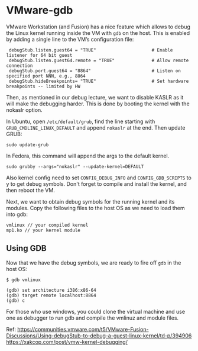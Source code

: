 # VMware-gdb

VMware Workstation (and Fusion) has a nice feature which allows to debug the Linux kernel running inside the VM with `gdb` on the host. This is enabled by adding a single line to the VM’s configuration file:

```
 debugStub.listen.guest64 = "TRUE"                     # Enable listener for 64 bit guest
 debugStub.listen.guest64.remote = "TRUE"              # Allow remote connection
 debugStub.port.guest64 = "8864"                       # Listen on specified port NNN, e.g., 8864
 debugStub.hideBreakpoints= "TRUE"                     # Set hardware breakpoints -- limited by HW
```

Then, as mentioned in our debug lecture, we want to disable KASLR as it will make the debugging harder. This is done by booting the kernel with the nokaslr option.

In Ubuntu, open `/etc/default/grub`, find the line starting with `GRUB_CMDLINE_LINUX_DEFAULT` and append `nokaslr` at the end. Then update GRUB:

```
sudo update-grub
```

In Fedora, this command will append the args to the default kernel.

```
sudo grubby --args="nokaslr" --update-kernel=DEFAULT
```

Also kernel config need to set `CONFIG_DEBUG_INFO` and `CONFIG_GDB_SCRIPTS` to y to get debug symbols.
Don't forget to compile and install the kernel, and then reboot the VM.

Next, we want to obtain debug symbols for the running kernel and its modules. Copy the following files to the host OS as we need to load them into gdb:

```
vmlinux // your compiled kernel
mp1.ko // your kernel module
```

## Using GDB

Now that we have the debug symbols, we are ready to fire off `gdb` in the host OS:
```
$ gdb vmlinux

(gdb) set architecture i386:x86-64
(gdb) target remote localhost:8864
(gdb) c
```

For those who use windows, you could clone the virtual machine and use one as debugger to run gdb and compile the vmlinuz and module files.

Ref:
https://communities.vmware.com/t5/VMware-Fusion-Discussions/Using-debugStub-to-debug-a-guest-linux-kernel/td-p/394906
https://xakcop.com/post/vmw-kernel-debugging/
